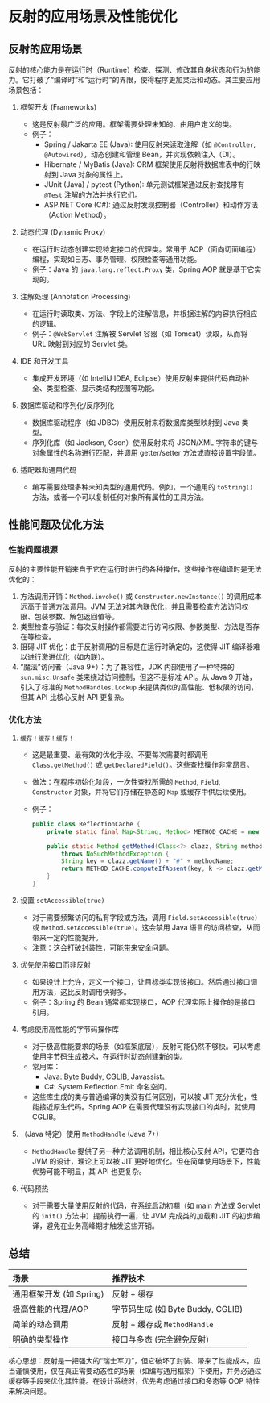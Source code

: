 # 反射的应用场景及性能优化

## 反射的应用场景

反射的核心能力是在运行时（Runtime）检查、探测、修改其自身状态和行为的能力。它打破了“编译时”和“运行时”的界限，使得程序更加灵活和动态。其主要应用场景包括：

1.  框架开发 (Frameworks)

    - 这是反射最广泛的应用。框架需要处理未知的、由用户定义的类。
    - 例子：
      - Spring / Jakarta EE (Java): 使用反射来读取注解（如 `@Controller`, `@Autowired`），动态创建和管理 Bean，并实现依赖注入（DI）。
      - Hibernate / MyBatis (Java): ORM 框架使用反射将数据库表中的行映射到 Java 对象的属性上。
      - JUnit (Java) / pytest (Python): 单元测试框架通过反射查找带有 `@Test` 注解的方法并执行它们。
      - ASP.NET Core (C#): 通过反射发现控制器（Controller）和动作方法（Action Method）。

2.  动态代理 (Dynamic Proxy)

    - 在运行时动态创建实现特定接口的代理类。常用于 AOP（面向切面编程）编程，实现如日志、事务管理、权限检查等通用功能。
    - 例子：Java 的 `java.lang.reflect.Proxy` 类，Spring AOP 就是基于它实现的。

3.  注解处理 (Annotation Processing)

    - 在运行时读取类、方法、字段上的注解信息，并根据注解的内容执行相应的逻辑。
    - 例子：`@WebServlet` 注解被 Servlet 容器（如 Tomcat）读取，从而将 URL 映射到对应的 Servlet 类。

4.  IDE 和开发工具

    - 集成开发环境（如 IntelliJ IDEA, Eclipse）使用反射来提供代码自动补全、类型检查、显示类结构视图等功能。

5.  数据库驱动和序列化/反序列化

    - 数据库驱动程序（如 JDBC）使用反射来将数据库类型映射到 Java 类型。
    - 序列化库（如 Jackson, Gson）使用反射来将 JSON/XML 字符串的键与对象属性的名称进行匹配，并调用 getter/setter 方法或直接设置字段值。

6.  适配器和通用代码
    - 编写需要处理多种未知类型的通用代码。例如，一个通用的 `toString()` 方法，或者一个可以复制任何对象所有属性的工具方法。

## 性能问题及优化方法

### 性能问题根源

反射的主要性能开销来自于它在运行时进行的各种操作，这些操作在编译时是无法优化的：

1.  方法调用开销：`Method.invoke()` 或 `Constructor.newInstance()` 的调用成本远高于普通方法调用。JVM 无法对其内联优化，并且需要检查方法访问权限、包装参数、解包返回值等。
2.  类型检查与验证：每次反射操作都需要进行访问权限、参数类型、方法是否存在等检查。
3.  阻碍 JIT 优化：由于反射调用的目标是在运行时确定的，这使得 JIT 编译器难以进行激进优化（如内联）。
4.  “魔法”访问者（Java 9+）：为了兼容性，JDK 内部使用了一种特殊的 `sun.misc.Unsafe` 类来绕过访问控制，但这不是标准 API。从 Java 9 开始，引入了标准的 `MethodHandles.Lookup` 来提供类似的高性能、低权限的访问，但其 API 比核心反射 API 更复杂。

### 优化方法

1.  `缓存！缓存！缓存！`

    - 这是最重要、最有效的优化手段。不要每次需要时都调用 `Class.getMethod()` 或 `getDeclaredField()`。这些查找操作非常昂贵。
    - 做法：在程序初始化阶段，一次性查找所需的 `Method`, `Field`, `Constructor` 对象，并将它们存储在静态的 `Map` 或缓存中供后续使用。
    - 例子：

      ```java
      public class ReflectionCache {
          private static final Map<String, Method> METHOD_CACHE = new ConcurrentHashMap<>();

          public static Method getMethod(Class<?> clazz, String methodName, Class<?>... parameterTypes)
              throws NoSuchMethodException {
              String key = clazz.getName() + "#" + methodName;
              return METHOD_CACHE.computeIfAbsent(key, k -> clazz.getMethod(methodName, parameterTypes));
          }
      }
      ```

2.  设置 `setAccessible(true)`

    - 对于需要频繁访问的私有字段或方法，调用 `Field.setAccessible(true)` 或 `Method.setAccessible(true)`。这会禁用 Java 语言的访问检查，从而带来一定的性能提升。
    - 注意：这会打破封装性，可能带来安全问题。

3.  优先使用接口而非反射

    - 如果设计上允许，定义一个接口，让目标类实现该接口。然后通过接口调用方法，这比反射调用快得多。
    - 例子：Spring 的 Bean 通常都实现接口，AOP 代理实际上操作的是接口引用。

4.  考虑使用高性能的字节码操作库

    - 对于极高性能要求的场景（如框架底层），反射可能仍然不够快。可以考虑使用字节码生成技术，在运行时动态创建新的类。
    - 常用库：
      - Java: Byte Buddy, CGLIB, Javassist。
      - C#: System.Reflection.Emit 命名空间。
    - 这些库生成的类与普通编译的类没有任何区别，可以被 JIT 充分优化，性能接近原生代码。Spring AOP 在需要代理没有实现接口的类时，就使用 CGLIB。

5.  （Java 特定）使用 `MethodHandle` (Java 7+)

    - `MethodHandle` 提供了另一种方法调用机制，相比核心反射 API，它更符合 JVM 的设计，理论上可以被 JIT 更好地优化。但在简单使用场景下，性能优势可能不明显，其 API 也更复杂。

6.  代码预热
    - 对于需要大量使用反射的代码，在系统启动初期（如 main 方法或 Servlet 的 `init()` 方法中）提前执行一遍，让 JVM 完成类的加载和 JIT 的初步编译，避免在业务高峰期才触发这些开销。

## 总结

| 场景                     | 推荐技术                          |
| :----------------------- | :-------------------------------- |
| 通用框架开发 (如 Spring) | 反射 + 缓存                       |
| 极高性能的代理/AOP       | 字节码生成 (如 Byte Buddy, CGLIB) |
| 简单的动态调用           | 反射 + 缓存或 `MethodHandle`      |
| 明确的类型操作           | 接口与多态 (完全避免反射)         |

核心思想：反射是一把强大的“瑞士军刀”，但它破坏了封装、带来了性能成本。应当谨慎使用，仅在真正需要动态性的场景（如编写通用框架）下使用，并务必通过缓存等手段来优化其性能。在设计系统时，优先考虑通过接口和多态等 OOP 特性来解决问题。
